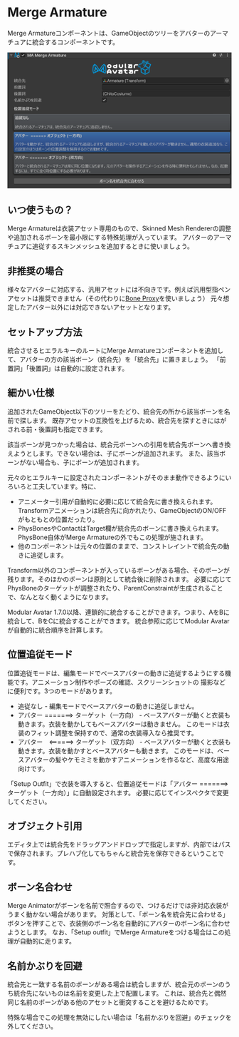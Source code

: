 ﻿# Merge Armature

Merge Armatureコンポーネントは、GameObjectのツリーをアバターのアーマチュアに統合するコンポーネントです。

![Merge Armature](merge-armature.png)

## いつ使うもの？

Merge Armatureは衣装アセット専用のもので、Skinned Mesh Rendererの調整や追加されるボーンを最小限にする特殊処理が入っています。
アバターのアーマチュアに追従するスキンメッシュを追加するときに使いましょう。

## 非推奨の場合

様々なアバターに対応する、汎用アセットには不向きです。例えば汎用型指ペンアセットは推奨できません（その代わりに[Bone Proxy](bone-proxy.md)を使いましょう）
元々想定したアバター以外には対応できないアセットとなります。

## セットアップ方法

統合させるヒエラルキーのルートにMerge Armatureコンポーネントを追加して、アバターの方の該当ボーン（統合先）を「統合先」に置きましょう。
「前置詞」「後置詞」は自動的に設定されます。

## 細かい仕様

追加されたGameObject以下のツリーをたどり、統合先の所から該当ボーンを名前で探します。
既存アセットの互換性を上げるため、統合先を探すときにはがされる前・後置詞も指定できます。

該当ボーンが見つかった場合は、統合元ボーンへの引用を統合先ボーンへ書き換えようとします。できない場合は、子にボーンが追加されます。
また、該当ボーンがない場合も、子にボーンが追加されます。

元々のヒエラルキーに設定されたコンポーネントがそのまま動作できるようにいろいろと工夫しています。特に、
* アニメーター引用が自動的に必要に応じて統合先に書き換えられます。Transformアニメーションは統合先に向かれたり、GameObjectのON/OFFがもともとの位置だったり。
* PhysBonesやContactはTarget欄が統合先のボーンに書き換えられます。PhysBone自体がMerge Armatureの外でもこの処理が施されます。 
* 他のコンポーネントは元々の位置のままで、コンストレイントで統合先の動きに追従します。

Transform以外のコンポーネントが入っているボーンがある場合、そのボーンが残ります。そのほかのボーンは原則として統合後に削除されます。
必要に応じてPhysBoneのターゲットが調整されたり、ParentConstraintが生成されることで、なんとなく動くようになります。

Modular Avatar 1.7.0以降、連鎖的に統合することができます。つまり、AをBに統合して、BをCに統合することができます。
統合参照に応じてModular Avatarが自動的に統合順序を計算します。

## 位置追従モード

位置追従モードは、編集モードでベースアバターの動きに追従するようにする機能です。アニメーション制作やポーズの確認、スクリーンショットの
撮影などに便利です。3つのモードがあります。

* 追従なし - 編集モードでベースアバターの動きに追従しません。
* アバター =======> ターゲット（一方向） - ベースアバターが動くと衣装も動きます。衣装を動かしてもベースアバターは動きません。
このモードは衣装のフィット調整を保持すので、通常の衣装導入なら推奨です。
* アバター　<======> ターゲット（双方向） - ベースアバターが動くと衣装も動きます。衣装を動かすとベースアバターも動きます。
このモードは、ベースアバターの髪やケモミミを動かすアニメーションを作るなど、高度な用途向けです。

「Setup Outfit」で衣装を導入すると、位置追従モードは「アバター =======> ターゲット（一方向）」に自動設定されます。
必要に応じてインスペクタで変更してください。

## オブジェクト引用

エディタ上では統合先をドラッグアンドドロップで指定しますが、内部ではパスで保存されます。プレハブ化してもちゃんと統合先を保存できるということです。

## ボーン名合わせ

Merge Animatorがボーンを名前で照合するので、つけるだけでは非対応衣装がうまく動かない場合があります。
対策として、「ボーン名を統合先に合わせる」ボタンを押すことで、衣装側のボーン名を自動的にアバターのボーン名に合わせようとします。
なお、「Setup outfit」でMerge Armatureをつける場合はこの処理が自動的に走ります。

## 名前かぶりを回避

統合先と一致する名前のボーンがある場合は統合しますが、統合元のボーンのうち統合先にないものは名前を変更した上で配置します。
これは、統合先と偶然同じ名前のボーンがある他のアセットと衝突することを避けるためです。

特殊な場合でこの処理を無効にしたい場合は「名前かぶりを回避」のチェックを外してください。